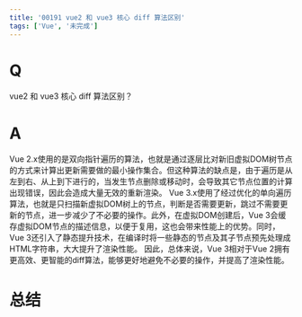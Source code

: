```yaml
---
title: '00191 vue2 和 vue3 核心 diff 算法区别'
tags: ['Vue', '未完成']
---
```


# Q

vue2 和 vue3 核心 diff 算法区别？

# A

Vue 2.x使用的是双向指针遍历的算法，也就是通过逐层比对新旧虚拟DOM树节点的方式来计算出更新需要做的最小操作集合。但这种算法的缺点是，由于遍历是从左到右、从上到下进行的，当发生节点删除或移动时，会导致其它节点位置的计算出现错误，因此会造成大量无效的重新渲染。
Vue 3.x使用了经过优化的单向遍历算法，也就是只扫描新虚拟DOM树上的节点，判断是否需要更新，跳过不需要更新的节点，进一步减少了不必要的操作。此外，在虚拟DOM创建后，Vue 3会缓存虚拟DOM节点的描述信息，以便于复用，这也会带来性能上的优势。同时，Vue 3还引入了静态提升技术，在编译时将一些静态的节点及其子节点预先处理成HTML字符串，大大提升了渲染性能。
因此，总体来说，Vue 3相对于Vue 2拥有更高效、更智能的diff算法，能够更好地避免不必要的操作，并提高了渲染性能。


# 总结



<script>
  function func() {

  }
  
</script>